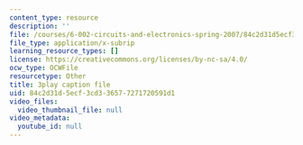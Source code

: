 ```yaml
---
content_type: resource
description: ''
file: /courses/6-002-circuits-and-electronics-spring-2007/84c2d31d5ecf3cd336577271720591d1_JqvKtMNz3RQ.srt
file_type: application/x-subrip
learning_resource_types: []
license: https://creativecommons.org/licenses/by-nc-sa/4.0/
ocw_type: OCWFile
resourcetype: Other
title: 3play caption file
uid: 84c2d31d-5ecf-3cd3-3657-7271720591d1
video_files:
  video_thumbnail_file: null
video_metadata:
  youtube_id: null
---
```

